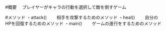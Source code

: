 #概要
　プレイヤーがキャラの行動を選択して敵を倒すゲーム

#メソッド
・attack()
　　相手を攻撃するためのメソッド
・heal()
　　自分のHPを回復するためのメソッド
・main()
　　ゲームの進行をするためのメソッド